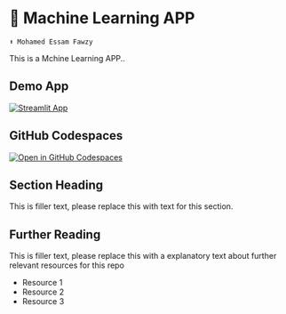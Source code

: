 #  🤖 Machine Learning APP
```
⬆️ Mohamed Essam Fawzy 
```

This is a Mchine Learning APP..

## Demo App

[![Streamlit App](https://static.streamlit.io/badges/streamlit_badge_black_white.svg)](https://ME-Machinelearning.streamlit.app/)

## GitHub Codespaces

[![Open in GitHub Codespaces](https://github.com/codespaces/badge.svg)](https://codespaces.new/streamlit/app-starter-kit?quickstart=1)

## Section Heading

This is filler text, please replace this with text for this section.

## Further Reading

This is filler text, please replace this with a explanatory text about further relevant resources for this repo
- Resource 1
- Resource 2
- Resource 3
